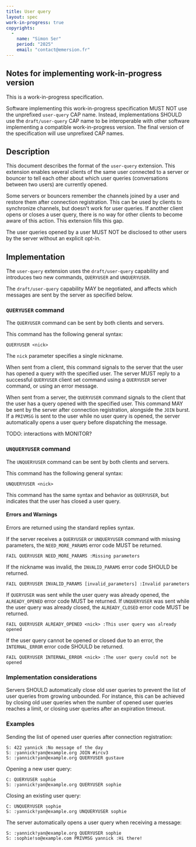 ```yaml
---
title: User query
layout: spec
work-in-progress: true
copyrights:
  -
    name: "Simon Ser"
    period: "2025"
    email: "contact@emersion.fr"
---
```


## Notes for implementing work-in-progress version

This is a work-in-progress specification.

Software implementing this work-in-progress specification MUST NOT use the unprefixed `user-query` CAP name. Instead, implementations SHOULD use the `draft/user-query` CAP name to be interoperable with other software implementing a compatible work-in-progress version. The final version of the specification will use unprefixed CAP names.

## Description

This document describes the format of the `user-query` extension. This extension enables several clients of the same user connected to a server or bouncer to tell each other about which user queries (conversations between two users) are currently opened.

Some servers or bouncers remember the channels joined by a user and restore them after connection registration. This can be used by clients to synchronize channels, but doesn't work for user queries. If another client opens or closes a user query, there is no way for other clients to become aware of this action. This extension fills this gap.

The user queries opened by a user MUST NOT be disclosed to other users by the server without an explicit opt-in.

## Implementation

The `user-query` extension uses the `draft/user-query` capability and introduces two new commands, `QUERYUSER` and `UNQUERYUSER`.

The `draft/user-query` capability MAY be negotiated, and affects which messages are sent by the server as specified below.

### `QUERYUSER` command

The `QUERYUSER` command can be sent by both clients and servers.

This command has the following general syntax:

    QUERYUSER <nick>

The `nick` parameter specifies a single nickname.

When sent from a client, this command signals to the server that the user has opened a query with the specified user. The server MUST reply to a successful `QUERYUSER` client set command using a `QUERYUSER` server command, or using an error message.

When sent from a server, the `QUERYUSER` command signals to the client that the user has a query opened with the specified user. This command MAY be sent by the server after connection registration, alongside the `JOIN` burst. If a `PRIVMSG` is sent to the user while no user query is opened, the server automatically opens a user query before dispatching the message.

TODO: interactions with MONITOR?

### `UNQUERYUSER` command

The `UNQUERYUSER` command can be sent by both clients and servers.

This command has the following general syntax:

    UNQUERYUSER <nick>

This command has the same syntax and behavior as `QUERYUSER`, but indicates that the user has closed a user query.

#### Errors and Warnings

Errors are returned using the standard replies syntax.

If the server receives a `QUERYUSER` or `UNQUERYUSER` command with missing parameters, the `NEED_MORE_PARAMS` error code MUST be returned.

    FAIL QUERYUSER NEED_MORE_PARAMS :Missing parameters

If the nickname was invalid, the `INVALID_PARAMS` error code SHOULD be returned.

    FAIL QUERYUSER INVALID_PARAMS [invalid_parameters] :Invalid parameters

If `QUERYUSER` was sent while the user query was already opened, the `ALREADY_OPENED` error code MUST be returned. If `UNQUERYUSER` was sent while the user query was already closed, the `ALREADY_CLOSED` error code MUST be returned.

    FAIL QUERYUSER ALREADY_OPENED <nick> :This user query was already opened

If the user query cannot be opened or closed due to an error, the `INTERNAL_ERROR` error code SHOULD be returned.

    FAIL QUERYUSER INTERNAL_ERROR <nick> :The user query could not be opened

### Implementation considerations

Servers SHOULD automatically close old user queries to prevent the list of user queries from growing unbounded. For instance, this can be achieved by closing old user queries when the number of opened user queries reaches a limit, or closing user queries after an expiration timeout.

### Examples

Sending the list of opened user queries after connection registration:

    S: 422 yannick :No message of the day
    S: :yannick!yan@example.org JOIN #ircv3
    S: :yannick!yan@example.org QUERYUSER gustave

Opening a new user query:

    C: QUERYUSER sophie
    S: :yannick!yan@example.org QUERYUSER sophie

Closing an existing user query:

    C: UNQUERYUSER sophie
    S: :yannick!yan@example.org UNQUERYUSER sophie

The server automatically opens a user query when receiving a message:

    S: :yannick!yan@example.org QUERYUSER sophie
    S: :sophie!so@example.com PRIVMSG yannick :Hi there!
